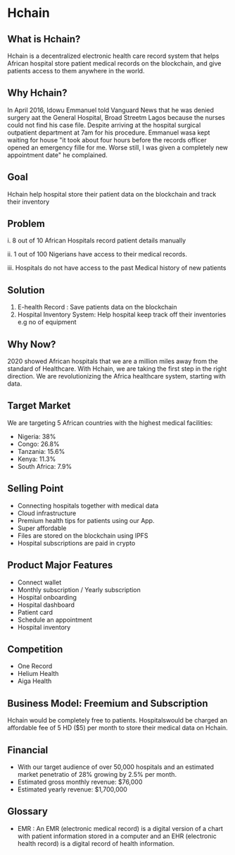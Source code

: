 # Hchain

## What is Hchain?
Hchain is a decentralized electronic health care record system that helps African hospital store patient medical records on the blockchain, and give patients access to them anywhere in the world.

## Why Hchain?
In April 2016, Idowu Emmanuel told Vanguard News that he was denied surgery aat the General Hospital, Broad Streetm Lagos because the nurses could not find his case file. Despite arriving at the hospital surgical outpatient department at 7am for his procedure.
Emmanuel wasa kept waiting for house "it took about four hours before the records officer opened an emergency fille for me. Worse still, I was given a completely new appointment date" he complained. 

## Goal
Hchain help hospital store their patient data on the blockchain and track their inventory

## Problem

i. 8 out of 10 African Hospitals record patient details manually

ii. 1 out of 100 Nigerians have access to their medical records.

iii. Hospitals do not have access to the past Medical history of new patients

## Solution

1. E-health Record : Save patients data on the blockchain
2. Hospital Inventory System: Help hospital keep track off their inventories e.g no of equipment

## Why Now?
2020 showed African hospitals that we are a million miles away from the standard of Healthcare. With Hchain, we are taking the first step in the right direction. We are revolutionizing the Africa healthcare system, starting with data. 

## Target Market
We are targeting 5 African countries with the highest medical facilities:
- Nigeria: 38%
- Congo: 26.8%
- Tanzania: 15.6%
- Kenya: 11.3%
- South Africa: 7.9%

## Selling Point
- Connecting hospitals together with medical data
- Cloud infrastructure
- Premium health tips for patients using our App.
- Super affordable
- Files are stored on the blockchain using IPFS
- Hospital subscriptions are paid in crypto

## Product Major Features
- Connect wallet
- Monthly subscription / Yearly subscription
- Hospital onboarding
- Hospital dashboard
- Patient card
- Schedule an appointment
- Hospital inventory

## Competition
- One Record
- Helium Health
- Aiga Health

## Business Model: Freemium and Subscription
Hchain would be completely free to patients. Hospitalswould be charged an affordable fee of 5 HD ($5) per month to store their medical data on Hchain. 

## Financial
- With our target audience of over 50,000 hospitals and an estimated market penetratio of 28% growing by 2.5% per month.
- Estimated gross monthly revenue: $76,000
- Estimated yearly revenue: $1,700,000

## Glossary
- EMR : An EMR (electronic medical record) is a digital version of a chart with patient information stored in a computer and an EHR (electronic health record) is a digital record of health information. 
